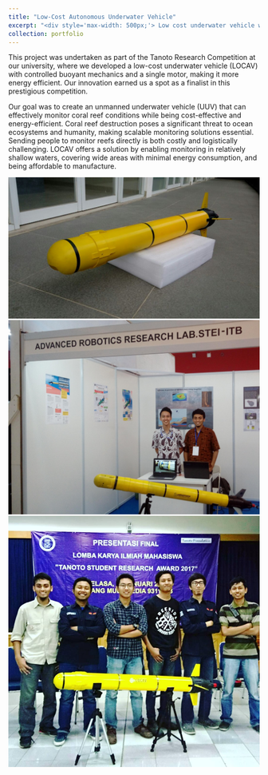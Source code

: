 ```yaml
---
title: "Low-Cost Autonomous Underwater Vehicle"
excerpt: "<div style='max-width: 500px;'> Low cost underwater vehicle with controlled buoyant mechanics and moving mass mechanism. <br/><img src='/images/portf_arnadyaksa.jpeg' style='width:500px;height:auto; border: 2px solid black;'>"
collection: portfolio
---
```


This project was undertaken as part of the Tanoto Research Competition at our university, where we developed a low-cost underwater vehicle (LOCAV) with controlled buoyant mechanics and a single motor, making it more energy efficient. Our innovation earned us a spot as a finalist in this prestigious competition.

Our goal was to create an unmanned underwater vehicle (UUV) that can effectively monitor coral reef conditions while being cost-effective and energy-efficient. Coral reef destruction poses a significant threat to ocean ecosystems and humanity, making scalable monitoring solutions essential. Sending people to monitor reefs directly is both costly and logistically challenging. LOCAV offers a solution by enabling monitoring in relatively shallow waters, covering wide areas with minimal energy consumption, and being affordable to manufacture.

<p align="center">
  <img src='/images/portf_arnadyaksa.jpeg' alt="LOCAV Vehicle"/>
  <img src='/images/portf_arnadyaksa_2.png' alt="Exhibition"/>
  <img src='/images/portf_arnadyaksa_3.png' alt="TANOTO Finalist"/>
</p>
